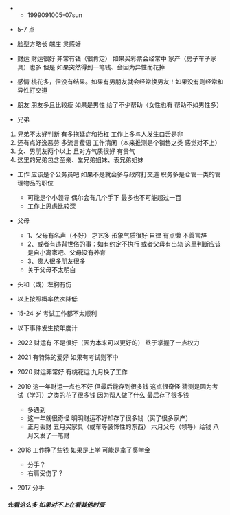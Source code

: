 - - 1999091005-07sun
- 5-7 点
- 脸型方略长 端庄 灵感好
- 财运 财运很好 非常有钱（很肯定） 如果买彩票会经常中 家产（房子车子家具）也多 但是 如果突然得到一笔钱、会因为异性而花掉

- 感情 桃花多，但没有结果。如果有男朋友就会经常换男友！如果没有则经常和异性打交道

- 朋友 朋友多且比较瘦 如果是男性 给了不少帮助（女性也有 帮助不如男性多）

- 兄弟

1. 兄弟不太好判断 有多拖延症和抬杠 工作上多与人发生口舌是非
2. 还有点好逸恶劳 多流言蜚语 工作清闲（本来推测是个销售之类 感觉对不上）
3. 女、男朋友两个以上 且对方气质很好 有贵气
4. 这里的兄弟包含至亲、堂兄弟姐妹、表兄弟姐妹

- 工作 应该是个公务员吧 如果不是就会多与政府打交道 职务多是仓管一类的管理物品的职位

  - 可能是个小领导 偶尔会有几个手下 最多也不可能超过一百
  - 工作上思虑比较深

- 父母

  - 1、父母有名声（不好） 才艺多 形象气质很好 自律 有点懒 不善言辞
  - 2、或者有违背世俗的事：如有约定不执行 或者父母有出轨 这里判断应该是自小离家吧、父母没有养育
  - 3、贵人很多朋友很多
  - 关于父母不太明白

- 头和（或）左胸有伤

- 以上按照概率依次降低

- 15-24 岁 考试工作都不太顺利
- 以下事件发生按年度计
- 2022 财运有 不是很好（因为本来可以更好的） 终于掌握了一点权力
- 2021 有特殊的爱好 如果有考试则不中
- 2020 财运非常好 有桃花运 九月换了工作
- 2019 这一年财运一点也不好 但最后能存到很多钱 这点很奇怪 猜测是因为考试（学习）之类的花了很多钱 因为帮人做了什么 最后存了很多钱
  - 多遇到
  - 这一年就很奇怪 明明财运不好却存了很多钱（买了很多家产）
  - 正月丢财 五月买家具（或车等装饰性的东西） 六月父母（领导）给钱 八月又发了一笔财
- 2018 工作挣了些钱 如果是上学 可能是拿了奖学金
  - 分手？
  - 右肩受伤了？
- 2017 分手

##### 先看这么多 如果对不上在看其他时辰
